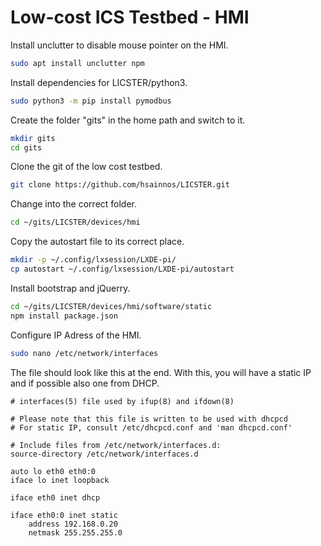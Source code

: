 # Low-cost ICS Testbed - HMI

Install unclutter to disable mouse pointer on the HMI.
```zsh
sudo apt install unclutter npm
```

Install dependencies for LICSTER/python3.
```zsh
sudo python3 -m pip install pymodbus
```

Create the folder "gits" in the home path and switch to it.
```zsh
mkdir gits
cd gits
```

Clone the git of the low cost testbed.
```zsh
git clone https://github.com/hsainnos/LICSTER.git
```

Change into the correct folder.
```zsh
cd ~/gits/LICSTER/devices/hmi
```

Copy the autostart file to its correct place.
```zsh
mkdir -p ~/.config/lxsession/LXDE-pi/
cp autostart ~/.config/lxsession/LXDE-pi/autostart
```

Install bootstrap and jQuerry.
```zsh
cd ~/gits/LICSTER/devices/hmi/software/static
npm install package.json
```

Configure IP Adress of the HMI.
```zsh
sudo nano /etc/network/interfaces
```

The file should look like this at the end.
With this, you will have a static IP and if possible also one from DHCP. 
```
# interfaces(5) file used by ifup(8) and ifdown(8)

# Please note that this file is written to be used with dhcpcd
# For static IP, consult /etc/dhcpcd.conf and 'man dhcpcd.conf'

# Include files from /etc/network/interfaces.d:
source-directory /etc/network/interfaces.d

auto lo eth0 eth0:0
iface lo inet loopback

iface eth0 inet dhcp

iface eth0:0 inet static
    address 192.168.0.20
    netmask 255.255.255.0

```
